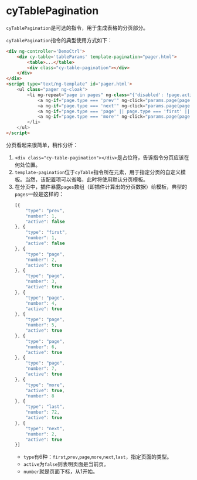 # cyTablePagination

`cyTablePagination`是可选的指令，用于生成表格的分页部分。

`cyTablePagination`指令的典型使用方式如下：

```html
<div ng-controller='DemoCtrl'>
    <div cy-table='tableParams' template-pagination="pager.html">
    	<table>...</table>
		<div class="cy-table-pagination"></div>
	</div>
</div>
<script type="text/ng-template" id='pager.html'>
    <ul class="pager ng-cloak">
        <li ng-repeat="page in pages" ng-class="{'disabled': !page.active, 'previous': page.type === 'prev', 'next': page.type==='next'}">
            <a ng-if="page.type === 'prev'" ng-click="params.page(page.number)" href="">Previous</a>
            <a ng-if="page.type === 'next'" ng-click="params.page(page.number)" href="">Next</a>
            <a ng-if="page.type === 'page' || page.type === 'first' || page.type === 'last'" ng-click="params.page(page.number)" href="">{{page.number}}</a>
            <a ng-if="page.type === 'more'" ng-click="params.page(page.number)" href="">...</a>
        </li>
    </ul>
</script>
```

分页看起来很简单，稍作分析：

1. `<div class="cy-table-pagination"></div>`是占位符，告诉指令分页应该在何处位置。
2. `template-pagination`位于`cyTable`指令所在元素，用于指定分页的自定义模板。当然，该配置项可以省略，此时将使用默认分页模板。
3. 在分页中，插件暴露`pages`数组（即插件计算出的分页数据）给模板，典型的`pages`一般是这样的：
	```js
	[{
	    "type": "prev",
	    "number": 1,
	    "active": false
	}, {
	    "type": "first",
	    "number": 1,
	    "active": false
	}, {
	    "type": "page",
	    "number": 2,
	    "active": true
	}, {
	    "type": "page",
	    "number": 3,
	    "active": true
	}, {
	    "type": "page",
	    "number": 4,
	    "active": true
	}, {
	    "type": "page",
	    "number": 5,
	    "active": true
	}, {
	    "type": "page",
	    "number": 6,
	    "active": true
	}, {
	    "type": "page",
	    "number": 7,
	    "active": true
	}, {
	    "type": "more",
	    "active": true,
	    "number": 8
	}, {
	    "type": "last",
	    "number": 72,
	    "active": true
	}, {
	    "type": "next",
	    "number": 2,
	    "active": true
	}]
	```
	- `type`有6种：`first`,`prev`,`page`,`more`,`next`,`last`，指定页面的类型。
	- `active`为`false`则表明页面是当前页。
	- `number`就是页面下标，从1开始。

